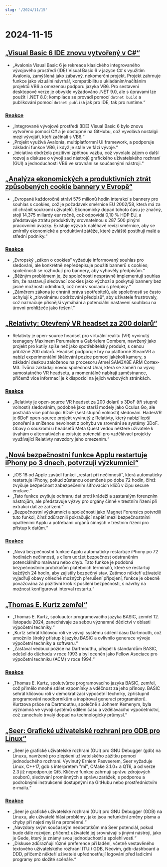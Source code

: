 ```yaml
---
slug: '/2024/11/15'
---
```


# 2024-11-15

## [„Visual Basic 6 IDE znovu vytvořený v C#“](https://github.com/BAndysc/AvaloniaVisualBasic6)

- „Avalonia Visual Basic 6 je rekreace klasického integrovaného vývojového prostředí (IDE) Visual Basic 6 v jazyce C# s využitím Avalonia, zamýšlená jako zábavný, nekomerční projekt. Projekt zahrnuje funkce jako vizuální návrhář, kompatibilitu s ukládáním/načítáním projektů VB6 a omezenou podporu jazyka VB6. Pro sestavení desktopové verze je obvykle vyžadováno .NET 9.0, ale s úpravami lze použít i .NET 8.0; kompilace se provádí pomocí `dotnet build` a publikování pomocí `dotnet publish` jak pro IDE, tak pro runtime.“

### [Reakce](https://news.ycombinator.com/item?id=42141587)

- „Integrované vývojové prostředí (IDE) Visual Basic 6 bylo znovu vytvořeno pomocí C# a je dostupné na GitHubu, což vyvolává nostalgii mezi vývojáři, kteří začínali s VB6.“
- „Projekt využívá Avalonia, multiplatformní UI framework, a podporuje základní funkce VB6, i když je stále ve fázi vývoje.“
- „Iniciativa obdržela pozitivní zpětnou vazbu, což vyvolalo zájem o další rozvoj a diskuse o vývoji sad nástrojů grafického uživatelského rozhraní (GUI) a jednoduchosti VB6 ve srovnání se současnými nástroji.“

## [„Analýza ekonomických a produktivních ztrát způsobených cookie bannery v Evropě“](https://legiscope.com/blog/hidden-productivity-drain-cookie-banners.html)

- „Evropané každoročně stráví 575 milionů hodin interakcí s bannery pro souhlas s cookies, což je požadavek směrnice EU 2002/58, která má za cíl chránit soukromí uživatelů. Ekonomický dopad tohoto času je značný, stojí 14,375 miliardy eur ročně, což odpovídá 0,10 % HDP EU, a představuje ztrátu produktivity srovnatelnou s 287 500 plnými pracovními úvazky. Existuje výzva k naléhavé revizi směrnice, aby se zmírnily ekonomické a produktivní zátěže, které zvláště postihují malé a střední podniky.“

### [Reakce](https://news.ycombinator.com/item?id=42141843)

- „Evropský „zákon o cookies“ vyžaduje informovaný souhlas pro sledování, ale konkrétně nepředepisuje použití bannerů s cookies; společnosti se rozhodují pro bannery, aby vyhověly předpisům.“
- „Běžným problémem je, že společnosti nesprávně implementují souhlas tím, že nastavují sledovací cookies jako výchozí a poskytují bannery bez jasné možnosti odmítnutí, což není v souladu s předpisy.“
- „Záměrem zákona je chránit práva spotřebitelů, ale společnosti se často uchylují k „zlovolnému dodržování předpisů“, aby uživatele frustrovaly, což naznačuje přísnější vymáhání a potenciální nastavení souhlasu na úrovni prohlížeče jako řešení.“

## [„Relativty: Otevřený VR headset za 200 dolarů“](https://www.relativty.com/)

- Relativty je open-source headset pro virtuální realitu (VR) vyvinutý teenagery Maximem Perumalem a Gabrielem Combem, navržený jako projekt pro kutily spíše než jako spotřebitelský produkt, s cenou přibližně 200 dolarů. Headset podporuje hry na platformě SteamVR a nabízí experimentální škálování pozice pomocí jakékoli kamery, s základní deskou založenou na procesoru Atmel SAM3X8E ARM Cortex-M3. Tvůrci zakládají novou společnost Unai, která se zaměří na vývoj samostatného VR headsetu, a momentálně nabírají zaměstnance, přičemž více informací je k dispozici na jejich webových stránkách.

### [Reakce](https://news.ycombinator.com/item?id=42143269)

- „Relativty je open-source VR headset za 200 dolarů s 3DoF (tři stupně volnosti) sledováním, podobně jako starší modely jako Oculus Go, ale postrádá více pohlcující 6DoF (šest stupňů volnosti) sledování. HadesVR je 6DoF open-source projekt vyvinutý z Relativty, který nabízí lepší ponoření a sníženou nevolnost z pohybu ve srovnání se systémy 3DoF. Obavy o soukromí u headsetů Meta Quest vedou některé uživatele k úvahám o alternativách a existuje potenciál pro vzdělávací projekty využívající Relativty navzdory jeho omezením.“

## [„Nová bezpečnostní funkce Applu restartuje iPhony po 3 dnech, potvrzují výzkumníci“](https://techcrunch.com/2024/11/14/new-apple-security-feature-reboots-iphones-after-3-days-researchers-confirm/)

- „iOS 18 od Apple zavádí funkci „restart při nečinnosti“, která automaticky restartuje iPhony, pokud zůstanou odemčené po dobu 72 hodin, čímž zvyšuje bezpečnost zabezpečením šifrovacích klíčů v čipu secure enclave.“
- „Tato funkce zvyšuje ochranu dat proti krádeži a zastaralým forenzním nástrojům, ale představuje výzvy pro orgány činné v trestním řízení při extrakci dat ze zařízení.“
- „Bezpečnostní výzkumníci a společnosti jako Magnet Forensics potvrdili tuto funkci, čímž zdůraznili pokračující napětí mezi bezpečnostními opatřeními Applu a potřebami orgánů činných v trestním řízení pro přístup k datům.“

### [Reakce](https://news.ycombinator.com/item?id=42143265)

- „Nová bezpečnostní funkce Applu automaticky restartuje iPhony po 72 hodinách nečinnosti, s cílem udržet bezpečnost odstraněním potenciálního malwaru nebo chyb. Tato funkce je podobná bezpečnostním protokolům platebních terminálů, které se restartují každých 24 hodin, aby zajistily bezpečný stav. Zatímco někteří uživatelé vyjadřují obavy ohledně možných přerušení připojení, funkce je obecně považována za pozitivní krok k posílení bezpečnosti, s návrhy na možnost konfigurovat interval restartu.“

## [„Thomas E. Kurtz zemřel“](https://computerhistory.org/blog/in-memoriam-thomas-e-kurtz-1928-2024/)

- „Thomas E. Kurtz, spoluautor programovacího jazyka BASIC, zemřel 12. listopadu 2024, zanechávaje za sebou významné dědictví v oblasti výpočetní techniky.“
- „Kurtz sehrál klíčovou roli ve vývoji systému sdílení času Dartmouth, což umožnilo široký přístup k jazyku BASIC a ovlivnilo generace vývoje výpočetní techniky a softwaru.“
- „Zastával vedoucí pozice na Dartmouthu, přispěl k standardům BASIC, odešel do důchodu v roce 1993 a byl oceněn jako Fellow Asociace pro výpočetní techniku (ACM) v roce 1994.“

### [Reakce](https://news.ycombinator.com/item?id=42141761)

- „Thomas E. Kurtz, spolutvůrce programovacího jazyka BASIC, zemřel, což přimělo mnohé sdílet vzpomínky a vděčnost za jeho přínosy. BASIC sehrál klíčovou roli v demokratizaci výpočetní techniky, zpřístupnil programování neodborníkům a inspiroval generaci programátorů. Kurtzova práce na Dartmouthu, společně s Johnem Kemenym, byla významná ve vývoji systémů sdílení času a vzdělávacího výpočetnictví, což zanechalo trvalý dopad na technologický průmysl.“

## [„Seer: Grafické uživatelské rozhraní pro GDB pro Linux“](https://github.com/epasveer/seer)

- „Seer je grafické uživatelské rozhraní (GUI) pro GNU Debugger (gdb) na Linuxu, navržené pro zlepšení uživatelského zážitku pomocí jednoduchého rozhraní. Vyvinutý Erniem Pasveerem, Seer vyžaduje Linux, C++17, gdb s interpretem "mi", CMake 3.1.0+ a QT6, a od verze 2.3 již nepodporuje Qt5. Klíčové funkce zahrnují správu zdrojových souborů, sledování proměnných a správu zarážek, s podporou a podrobnými instrukcemi dostupnými na GitHubu nebo prostřednictvím e-mailu.“

### [Reakce](https://news.ycombinator.com/item?id=42146338)

- „Seer je grafické uživatelské rozhraní (GUI) pro GNU Debugger (GDB) na Linuxu, ale uživatelé hlásí problémy, jako jsou nefunkční změny písma a chyby při najetí myší na proměnné.“
- „Navzdory svým současným nedostatkům má Seer potenciál, pokud bude dále rozvíjen, přičemž uživatelé jej srovnávají s jinými nástroji, jako je Gede, který je známý svou jednoduchostí a spolehlivostí.“
- „Diskuse zdůrazňují různé preference při ladění, včetně vestavěného textového uživatelského rozhraní (TUI) GDB, Neovim, gdb-dashboard a DDD, přičemž někteří uživatelé upřednostňují logování před ladicími programy pro složité scénáře.“

<head>
  <meta property="og:title" content="„Visual Basic 6 IDE znovu vytvořený v C#“" />
  <meta property="og:type" content="website" />
  <meta property="og:image" content="https://og.cho.sh/api/og/?title=%E2%80%9EVisual%20Basic%206%20IDE%20znovu%20vytvo%C5%99en%C3%BD%20v%20C%23%E2%80%9C&subheading=p%C3%A1tek%2015.%20listopadu%202024%3A%20Hacker%20News%20Shrnut%C3%AD" />
</head>
